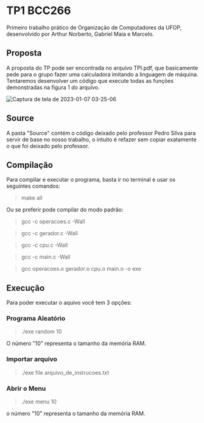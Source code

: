 # TP1 BCC266
Primeiro trabalho prático de Organização de Computadores da UFOP, desenvolvido por Arthur Norberto, Gabriel Maia e Marcelo.

## Proposta
A proposta do TP pode ser encontrada no arquivo TPI.pdf, que basicamente pede para o grupo fazer uma calculadora imitando a linguagem de máquina. Tentaremos desenvolver um código que execute todas as funções demonstradas na figura 1 do arquivo.

![Captura de tela de 2023-01-07 03-25-06](https://user-images.githubusercontent.com/111247268/211134547-c7c03e57-ca80-463e-93fc-2f89596d48eb.png)

## Source
A pasta "Source" contém o código deixado pelo professor Pedro Silva para servir de base no nosso trabalho, o intuito é refazer sem copiar exatamente o que foi deixado pelo professor.

## Compilação
Para compilar e executar o programa, basta ir no terminal e usar os seguintes comandos:
> make all

Ou se preferir pode compilar do modo padrão:
> gcc -c operacoes.c -Wall

> gcc -c gerador.c -Wall

> gcc -c cpu.c -Wall

> gcc -c main.c -Wall

> gcc operacoes.o gerador.o cpu.o main.o -o exe

## Execução
Para poder executar o aquivo você tem 3 opções:
### Programa Aleatório
> ./exe random 10

O número "10" representa o tamanho da memória RAM.
### Importar arquivo
> ./exe file arquivo_de_instrucoes.txt
### Abrir o Menu
> ./exe menu 10

o número "10" representa o tamanho da memória RAM.

